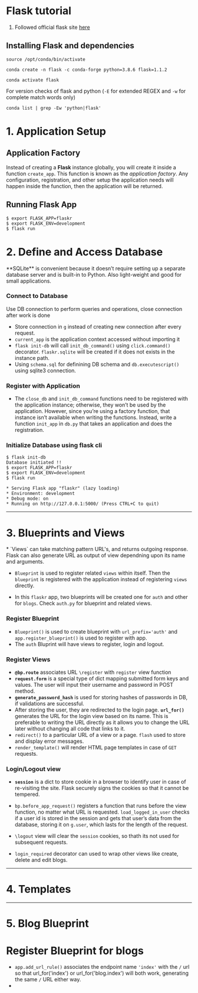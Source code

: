 # Flask tutorial

1. Followed official flask site [here](https://flask.palletsprojects.com/en/1.1.x/tutorial)
## Installing Flask and dependencies

  `source /opt/conda/bin/activate` 


  `conda create -n flask -c conda-forge python=3.8.6 flask=1.1.2`


  `conda activate flask`


  For version checks of  flask and python (`-E` for extended REGEX and `-w` for complete match words only)


  `conda list | grep -Ew 'python|flask' `

<h1>1. Application Setup</h1>

## Application Factory  

Instead of creating a **Flask** instance globally, you will create it inside a function `create_app`. This function is known as the *application factory*. Any configuration, registration, and other setup the application needs will happen inside the function, then the application will be returned.  


## Running Flask App

````
$ export FLASK_APP=flaskr
$ export FLASK_ENV=development
$ flask run
````

<h1> 2. Define and Access Database </h1>
**SQLite** is convenient because it doesn’t require setting up a separate database server and is built-in to Python. Also light-weight and good for small applications.

### Connect to Database
Use DB connection to perform queries and operations, close connection after work is done
* Store connection in `g` instead of creating new connection after every request.
* `current_app` is the application context accessed without importing it
* `flask init-db` will call `init_db_command()` using `click.command()` decorator. `flaskr.sqlite` will be created if it does not exists in the instance path. 
* Using `schema.sql` for definining DB schema and `db.executescript()` using sqlite3 connection.

### Register with Application  

* The `close_db` and `init_db_command` functions need to be registered with the application instance; otherwise, they won’t be used by the application. However, since you’re using a factory function, that instance isn’t available when writing the functions. Instead, write a function `init_app` in `db.py` that takes an application and does the registration.  

### Initialize Database using flask cli  

````
$ flask init-db
Database initiated !!
$ export FLASK_APP=flaskr
$ export FLASK_ENV=development
$ flask run  

* Serving Flask app "flaskr" (lazy loading)
* Environment: development
* Debug mode: on
* Running on http://127.0.0.1:5000/ (Press CTRL+C to quit)
````

------------------------------

<h1> 3. Blueprints and Views </h1>
* `Views` can take matching pattern URL's,  and returns outgoing response. Flask can also generate URL as output of view dependning upon its name and arguments.  

* `Blueprint` is used to register related `views` within itself. Then the `blueprint` is registered with the application instead of registering `views` directly.  

* In this `flaskr` app, two blueprints will be created one for `auth` and other for `blogs`. Check `auth.py` for  blueprint and related views.

### Register Blueprint
* `Blueprint()` is used to create blueprint with `url_prefix='auth'` and `app.register_blueprint()` is used to register with app.
* The `auth` Bluprint will have views to register, login and logout.

### Register Views
* **`@bp.route`** associates URL `\register` with `register` view function
* **`request.form`** is a special type of dict mapping submitted form keys and values. The user will input their username and password in POST method.
* **`generate_password_hash`** is used for storing hashes of passwords in DB, if validations are successful.
* After storing the user, they are redirected to the login page. **`url_for()`** generates the URL for the login view based on its name. This is preferable to writing the URL directly as it allows you to change the URL later without changing all code that links to it.
* `redirect()` to a particular URL of a view or a page. `flash` used to store and display error messages.
* `render_template()` will render HTML page templates in case of `GET` requests.

### Login/Logout view
* **`session`** is a dict to store cookie in a browser to identify user in case of re-visiting the site. Flask securely signs the cookies so that it cannot be tempered.  

* `bp.before_app_request()` registers a function that runs before the view function, no matter what URL is requested. `load_logged_in_user` checks if a user id is stored in the session and gets that user’s data from the database, storing it on `g.user`, which lasts for the length of the request. 

* `\logout` view will clear the `session` cookies, so thath its not used for subsequent requests.  

* `login_required` decorator can used to wrap other views like create, delete and edit blogs.

------------------------------

<h1> 4. Templates </h1>

-----------------------------

<h1> 5. Blog Blueprint </h1>


# Register Blueprint for blogs
* `app.add_url_rule()` associates the endpoint name `'index'` with the `/` url so that url_for('index') or url_for('blog.index') will both work, generating the same `/` URL either way.
* 